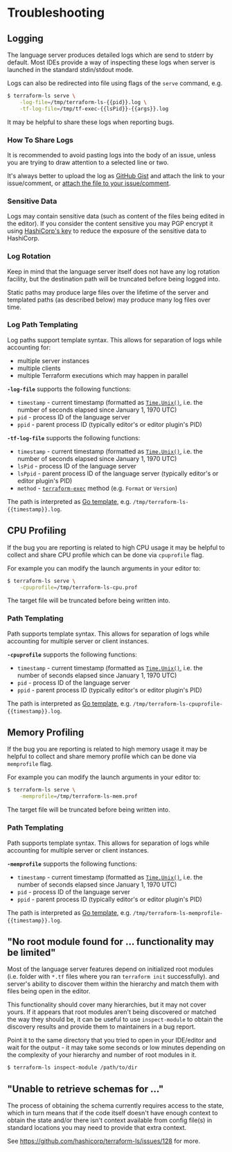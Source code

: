 # Troubleshooting

## Logging

The language server produces detailed logs which are send to stderr by default.
Most IDEs provide a way of inspecting these logs when server is launched in the standard
stdin/stdout mode.

Logs can also be redirected into file using flags of the `serve` command, e.g.

```sh
$ terraform-ls serve \
	-log-file=/tmp/terraform-ls-{{pid}}.log \
	-tf-log-file=/tmp/tf-exec-{{lsPid}}-{{args}}.log
```

It may be helpful to share these logs when reporting bugs.

### How To Share Logs

It is recommended to avoid pasting logs into the body of an issue,
unless you are trying to draw attention to a selected line or two.

It's always better to upload the log as [GitHub Gist](https://gist.github.com/)
and attach the link to your issue/comment, or [attach the file to your issue/comment](https://docs.github.com/en/github/managing-your-work-on-github/file-attachments-on-issues-and-pull-requests).

### Sensitive Data

Logs may contain sensitive data (such as content of the files being edited in the editor).
If you consider the content sensitive you may PGP encrypt it using [HashiCorp's key](https://www.hashicorp.com/security#secure-communications)
to reduce the exposure of the sensitive data to HashiCorp.

### Log Rotation

Keep in mind that the language server itself does not have any log rotation facility,
but the destination path will be truncated before being logged into.

Static paths may produce large files over the lifetime of the server and
templated paths (as described below) may produce many log files over time.

### Log Path Templating

Log paths support template syntax. This allows for separation of logs while accounting for:

 - multiple server instances
 - multiple clients
 - multiple Terraform executions which may happen in parallel

**`-log-file`** supports the following functions:

 - `timestamp` - current timestamp (formatted as [`Time.Unix()`](https://golang.org/pkg/time/#Time.Unix), i.e. the number of seconds elapsed since January 1, 1970 UTC)
 - `pid` - process ID of the language server
 - `ppid` - parent process ID (typically editor's or editor plugin's PID)

 **`-tf-log-file`** supports the following functions:

  - `timestamp` - current timestamp (formatted as [`Time.Unix()`](https://golang.org/pkg/time/#Time.Unix), i.e. the number of seconds elapsed since January 1, 1970 UTC)
  - `lsPid` - process ID of the language server
  - `lsPpid` - parent process ID of the language server (typically editor's or editor plugin's PID)
  - `method` - [`terraform-exec`](https://pkg.go.dev/github.com/hashicorp/terraform-exec) method (e.g. `Format` or `Version`)

The path is interpreted as [Go template](https://golang.org/pkg/text/template/), e.g. `/tmp/terraform-ls-{{timestamp}}.log`.

## CPU Profiling

If the bug you are reporting is related to high CPU usage it may be helpful
to collect and share CPU profile which can be done via `cpuprofile` flag.

For example you can modify the launch arguments in your editor to:

```sh
$ terraform-ls serve \
	-cpuprofile=/tmp/terraform-ls-cpu.prof
```

The target file will be truncated before being written into.

### Path Templating

Path supports template syntax. This allows for separation of logs while accounting for multiple server or client instances.

**`-cpuprofile`** supports the following functions:

 - `timestamp` - current timestamp (formatted as [`Time.Unix()`](https://golang.org/pkg/time/#Time.Unix), i.e. the number of seconds elapsed since January 1, 1970 UTC)
 - `pid` - process ID of the language server
 - `ppid` - parent process ID (typically editor's or editor plugin's PID)

The path is interpreted as [Go template](https://golang.org/pkg/text/template/), e.g. `/tmp/terraform-ls-cpuprofile-{{timestamp}}.log`.

## Memory Profiling

If the bug you are reporting is related to high memory usage it may be helpful
to collect and share memory profile which can be done via `memprofile` flag.

For example you can modify the launch arguments in your editor to:

```sh
$ terraform-ls serve \
	-memprofile=/tmp/terraform-ls-mem.prof
```

The target file will be truncated before being written into.

### Path Templating

Path supports template syntax. This allows for separation of logs while accounting for multiple server or client instances.

**`-memprofile`** supports the following functions:

 - `timestamp` - current timestamp (formatted as [`Time.Unix()`](https://golang.org/pkg/time/#Time.Unix), i.e. the number of seconds elapsed since January 1, 1970 UTC)
 - `pid` - process ID of the language server
 - `ppid` - parent process ID (typically editor's or editor plugin's PID)

The path is interpreted as [Go template](https://golang.org/pkg/text/template/), e.g. `/tmp/terraform-ls-memprofile-{{timestamp}}.log`.

## "No root module found for ... functionality may be limited"

Most of the language server features depend on initialized root modules
(i.e. folder with `*.tf` files where you ran `terraform init` successfully).
and server's ability to discover them within the hierarchy and match them
with files being open in the editor.

This functionality should cover many hierarchies, but it may not cover yours.
If it appears that root modules aren't being discovered or matched the way
they should be, it can be useful to use `inspect-module` to obtain
the discovery results and provide them to maintainers in a bug report.

Point it to the same directory that you tried to open in your IDE/editor
and wait for the output - it may take some seconds or low minutes
depending on the complexity of your hierarchy and number of root modules in it.

```
$ terraform-ls inspect-module /path/to/dir
```

## "Unable to retrieve schemas for ..."

The process of obtaining the schema currently requires access to the state,
which in turn means that if the code itself doesn't have enough context
to obtain the state and/or there isn't context available from config file(s)
in standard locations you may need to provide that extra context.

See https://github.com/hashicorp/terraform-ls/issues/128 for more.
